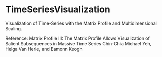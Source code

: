 # TimeSeriesVisualization
Visualization of Time-Series with the Matrix Profile and Multidimensional Scaling.

Reference:
Matrix Profile III: The Matrix Profile Allows Visualization of Salient Subsequences in Massive Time Series
Chin-Chia Michael Yeh, Helga Van Herle, and Eamonn Keogh
